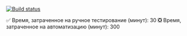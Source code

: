 [![Build status](https://ci.appveyor.com/api/projects/status/6db1ira5g8dmfqrm?svg=true)](https://ci.appveyor.com/project/4Shire/testmode)


:white_check_mark: Время, затраченное на ручное тестирование (минут): 30
:negative_squared_cross_mark: Время, затраченное на автоматизацию (минут): 300
